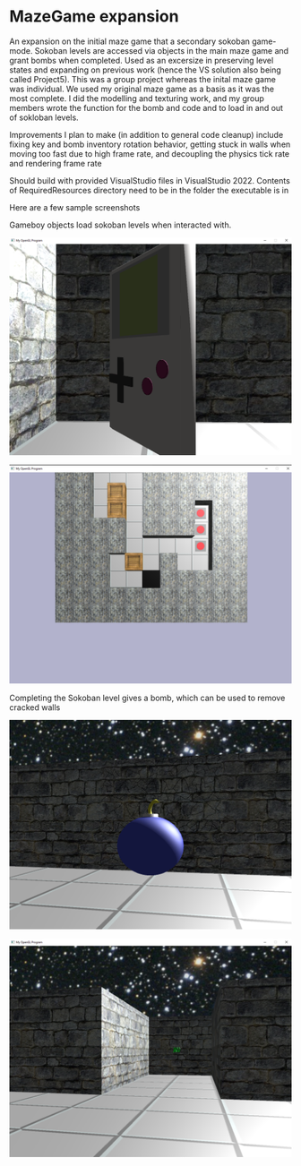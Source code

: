 # MazeGame expansion
An expansion on the initial maze game that a secondary sokoban game-mode. Sokoban levels are accessed via objects in the main maze game and grant bombs when completed. Used as an excersize in preserving level states and expanding on previous work (hence the VS solution also being called Project5). This was a group project whereas the inital maze game was individual. We used my original maze game as a basis as it was the most complete. I did the modelling and texturing work, and my group members wrote the function for the bomb and code and to load in and out of sokloban levels.

Improvements I plan to make (in addition to general code cleanup) include fixing key and bomb inventory rotation behavior, getting stuck in walls when moving too fast due to high frame rate, and decoupling the physics tick rate and rendering frame rate

Should build with provided VisualStudio files in VisualStudio 2022. Contents of RequiredResources directory need to be in the folder the executable is in

Here are a few sample screenshots

Gameboy objects load sokoban levels when interacted with.

![alt text](https://github.com/trevorlecrone/PersonalAndSchool/blob/main/DemoImagesAndVideos/GameBoy.PNG?raw=true)

![alt text](https://github.com/trevorlecrone/PersonalAndSchool/blob/main/DemoImagesAndVideos/Sokoban.PNG?raw=true)


Completing the Sokoban level gives a bomb, which can be used to remove cracked walls

![alt text](https://github.com/trevorlecrone/PersonalAndSchool/blob/main/DemoImagesAndVideos/Bomb.PNG?raw=true)

![alt text](https://github.com/trevorlecrone/PersonalAndSchool/blob/main/DemoImagesAndVideos/Goal2.PNG?raw=true)
